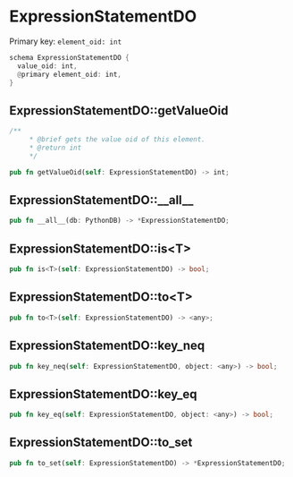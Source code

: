 # ExpressionStatementDO

Primary key: `element_oid: int`

```rust
schema ExpressionStatementDO {
  value_oid: int,
  @primary element_oid: int,
}
```
## ExpressionStatementDO::getValueOid

```rust
/**
     * @brief gets the value oid of this element.
     * @return int
     */
```
```rust
pub fn getValueOid(self: ExpressionStatementDO) -> int;
```
## ExpressionStatementDO::\_\_all\_\_

```rust
pub fn __all__(db: PythonDB) -> *ExpressionStatementDO;
```
## ExpressionStatementDO::is\<T\>

```rust
pub fn is<T>(self: ExpressionStatementDO) -> bool;
```
## ExpressionStatementDO::to\<T\>

```rust
pub fn to<T>(self: ExpressionStatementDO) -> <any>;
```
## ExpressionStatementDO::key\_neq

```rust
pub fn key_neq(self: ExpressionStatementDO, object: <any>) -> bool;
```
## ExpressionStatementDO::key\_eq

```rust
pub fn key_eq(self: ExpressionStatementDO, object: <any>) -> bool;
```
## ExpressionStatementDO::to\_set

```rust
pub fn to_set(self: ExpressionStatementDO) -> *ExpressionStatementDO;
```
